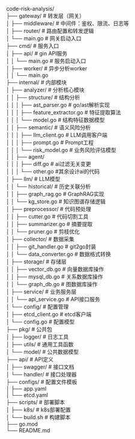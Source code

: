 code-risk-analysis/  
├── gateway/                  # 转发层（网关）  
│   ├── middleware/            # 中间件：鉴权、限流、日志等  
│   ├── router/                # 路由配置和转发逻辑  
│   └── main.go                # 网关启动入口  
├── cmd/                      # 服务入口  
│   ├── api/                  # gin API服务  
│   │   └── main.go           # 服务启动入口  
│   ├── worker/               # 异步分析worker  
│   │   └── main.go  
├── internal/                 # 内部模块  
│   ├── analyzer/             # 分析核心模块  
│   │   ├── structure/        # 结构分析  
│   │   │   ├── ast_parser.go # go/ast解析实现  
│   │   │   ├── feature_extractor.go # 特征提取算法  
│   │   │   └── model.go      # 结构特征数据模型  
│   │   ├── semantic/         # 语义风险分析  
│   │   │   ├── llm_client.go # LLM调用客户端  
│   │   │   ├── prompt.go     # Prompt工程  
│   │   │   └── risk_model.go # 业务风险评估模型  
│   │   ├── agent/  
│   │   │   ├── diff.go      # ai过滤无关变更  
│   │   │   └── other.go     #其余设计ai的代码  
│   ├── llm/              # LLM模型  
│   │   └── historical/       # 历史关联分析  
│   │       ├── graph_rag.go  # GraphRAG实现  
│   │       └── kg_store.go   # 知识图谱存储逻辑  
│   ├── preprocessor/         # 代码预处理  
│   │   ├── cutter.go         # 代码切割工具  
│   │   ├── summarizer.go     # 摘要提取  
│   │   └── pruner.go         # 剪枝优化  
│   ├── collector/            # 数据采集  
│   │   ├── git_handler.go    # git2go封装  
│   │   └── data_converter.go # 数据格式转换  
│   ├── storage/              # 存储层  
│   │   ├── vector_db.go      # 向量数据库操作  
│   │   ├── mysql_db.go       # 关系数据库操作  
│   │   └── graph_db.go      # 图数据库操作  
│   ├── service/              # 业务服务层  
│   │   └── api_service.go    # API接口服务  
│   └── config/               # 配置管理  
│       ├── etcd_client.go    # etcd客户端  
│       └── config.go         # 配置模型  
├── pkg/                      # 公共包  
│   ├── logger/               # 日志工具  
│   ├── utils/                # 通用工具函数  
│   └── model/                # 公共数据模型  
├── api/                      # API定义  
│   ├── swagger/              # 接口文档  
│   └── handler/              # 接口处理器  
├── configs/                  # 配置文件模板  
│   ├── app.yaml  
│   └── etcd.yaml  
├── scripts/                  # 部署脚本  
│   ├── k8s/                  # k8s部署配置  
│   └── build.sh              # 构建脚本  
├── go.mod  
└── README.md